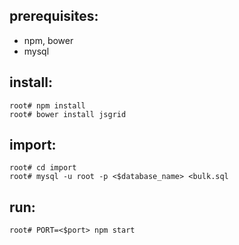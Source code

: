 ## prerequisites:
 - npm, bower
 - mysql

## install:

	root# npm install
	root# bower install jsgrid

## import:

	root# cd import
	root# mysql -u root -p <$database_name> <bulk.sql

## run:

	root# PORT=<$port> npm start
